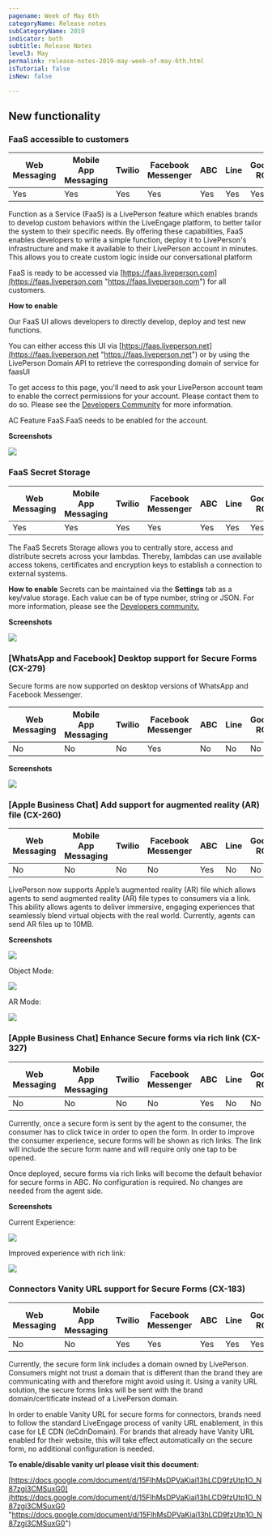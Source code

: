 ```yaml
---
pagename: Week of May 6th
categoryName: Release notes
subCategoryName: 2019
indicator: both
subtitle: Release Notes
level3: May
permalink: release-notes-2019-may-week-of-may-6th.html
isTutorial: false
isNew: false

---
```

## New functionality

### FaaS accessible to customers

<table class="releasenotes">

<thead>

<tr class="categoryrow">

<th>Web Messaging</th>

<th>Mobile App Messaging</th>

<th>Twilio</th>

<th>Facebook Messenger</th>

<th>ABC</th>

<th>Line</th>

<th>Google RCS</th>

<th>Google My Business</th>

<th>WhatsApp Business</th>

<th>CM</th>

<th>Chat</th>

</tr>

</thead>

<tbody>

<tr>

<td>Yes</td>

<td>Yes</td>

<td>Yes</td>

<td>Yes</td>

<td>Yes</td>

<td>Yes</td>

<td>Yes</td>

<td>Yes</td>

<td>Yes</td>

<td>N/A</td>

<td>Yes</td>

</tr>

</tbody>

</table>

Function as a Service (FaaS) is a LivePerson feature which enables brands to develop custom behaviors within the LiveEngage platform, to better tailor the system to their specific needs. By offering these capabilities, FaaS enables developers to write a simple function, deploy it to LivePerson's infrastructure and make it available to their LivePerson account in minutes. This allows you to create custom logic inside our conversational platform

FaaS is ready to be accessed via [https://faas.liveperson.com](https://faas.liveperson.com "https://faas.liveperson.com") for all customers.

**How to enable**

Our FaaS UI allows developers to directly develop, deploy and test new functions.

You can either access this UI via [https://faas.liveperson.net](https://faas.liveperson.net "https://faas.liveperson.net") or by using the LivePerson Domain API to retrieve the corresponding domain of service for faasUI

To get access to this page, you'll need to ask your LivePerson account team to enable the correct permissions for your account. Please contact them to do so. Please see the [Developers Community](https://developers.liveperson.com/function-as-a-service-getting-started.html) for more information.

AC Feature FaaS.FaaS needs to be enabled for the account.

**Screenshots**

![](/img/FaaS-external-UI.png)

### FaaS Secret Storage

<table class="releasenotes">

<thead>

<tr class="categoryrow">

<th>Web Messaging</th>

<th>Mobile App Messaging</th>

<th>Twilio</th>

<th>Facebook Messenger</th>

<th>ABC</th>

<th>Line</th>

<th>Google RCS</th>

<th>Google My Business</th>

<th>WhatsApp Business</th>

<th>CM</th>

<th>Chat</th>

</tr>

</thead>

<tbody>

<tr>

<td>Yes</td>

<td>Yes</td>

<td>Yes</td>

<td>Yes</td>

<td>Yes</td>

<td>Yes</td>

<td>Yes</td>

<td>Yes</td>

<td>Yes</td>

<td>N/A</td>

<td>Yes</td>

</tr>

</tbody>

</table>

The FaaS Secrets Storage allows you to centrally store, access and distribute secrets across your lambdas. Thereby, lambdas can use available access tokens, certificates and encryption keys to establish a connection to external systems.

**How to enable**
Secrets can be maintained via the **Settings** tab as a key/value storage. Each value can be of type number, string or JSON. For more information, please see the [Developers community. ](https://developers.liveperson.com/function-as-a-service-developing-with-faas-storing-secrets.html)

**Screenshots**

![](/img/FaaS-secret-storage.png)

### \[WhatsApp and Facebook\] Desktop support for Secure Forms (CX-279)

Secure forms are now supported on desktop versions of WhatsApp and Facebook Messenger.

<table class="releasenotes">
<thead>
<tr class="categoryrow">
<th>Web Messaging</th>
<th>Mobile App Messaging</th>
<th>Twilio</th>
<th>Facebook Messenger</th>
<th>ABC</th>
<th>Line</th>
<th>Google RCS</th>
<th>Google My Business</th>
<th>WhatsApp Business</th>
<th>CM</th>
<th>Chat</th>
</tr>
</thead>
<tbody>
<tr>
<td>No</td>
<td>No</td>
<td>No</td>
<td>Yes</td>
<td>No</td>
<td>No</td>
<td>No</td>
<td>No</td>
<td>Yes</td>
<td>No</td>
<td>No</td>
</tr>
</tbody>
</table>

**Screenshots**

![](/img/week-of-may-6th-1.png)

### \[Apple Business Chat\] Add support for augmented reality (AR) file (CX-260)

<table class="releasenotes">
<thead>
<tr class="categoryrow">
<th>Web Messaging</th>
<th>Mobile App Messaging</th>
<th>Twilio</th>
<th>Facebook Messenger</th>
<th>ABC</th>
<th>Line</th>
<th>Google RCS</th>
<th>Google My Business</th>
<th>WhatsApp Business</th>
<th>CM</th>
<th>Chat</th>
</tr>
</thead>
<tbody>
<tr>
<td>No</td>
<td>No</td>
<td>No</td>
<td>No</td>
<td>Yes</td>
<td>No</td>
<td>No</td>
<td>No</td>
<td>No</td>
<td>No</td>
<td>No</td>
</tr>
</tbody>
</table>

LivePerson now supports Apple’s augmented reality (AR) file which allows agents to send augmented reality (AR) file types to consumers via a link. This ability allows agents to deliver immersive, engaging experiences that seamlessly blend virtual objects with the real world. Currently, agents can send AR files up to 10MB.

**Screenshots**

![](/img/week-of-may-6th-2.png)

Object Mode:

![](/img/week-of-may-6th-3.png)

AR Mode:

![](/img/week-of-may-6th-4.png)

### \[Apple Business Chat\] Enhance Secure forms via rich link (CX-327)

<table class="releasenotes">
<thead>
<tr class="categoryrow">
<th>Web Messaging</th>
<th>Mobile App Messaging</th>
<th>Twilio</th>
<th>Facebook Messenger</th>
<th>ABC</th>
<th>Line</th>
<th>Google RCS</th>
<th>Google My Business</th>
<th>WhatsApp Business</th>
<th>CM</th>
<th>Chat</th>
</tr>
</thead>
<tbody>
<tr>
<td>No</td>
<td>No</td>
<td>No</td>
<td>No</td>
<td>Yes</td>
<td>No</td>
<td>No</td>
<td>No</td>
<td>No</td>
<td>No</td>
<td>No</td>
</tr>
</tbody>
</table>

Currently, once a secure form is sent by the agent to the consumer, the consumer has to click twice in order to open the form. In order to improve the consumer experience, secure forms will be shown as rich links. The link will include the secure form name and will require only one tap to be opened.

Once deployed, secure forms via rich links will become the default behavior for secure forms in ABC. No configuration is required. No changes are needed from the agent side.

**Screenshots**

Current Experience:

![](/img/week-of-may-6th-5.png)

Improved experience with rich link:

![](/img/week-of-may-6th-6.png)

### Connectors Vanity URL support for Secure Forms (CX-183)

<table class="releasenotes">
<thead>
<tr class="categoryrow">
<th>Web Messaging</th>
<th>Mobile App Messaging</th>
<th>Twilio</th>
<th>Facebook Messenger</th>
<th>ABC</th>
<th>Line</th>
<th>Google RCS</th>
<th>Google My Business</th>
<th>WhatsApp Business</th>
<th>CM</th>
<th>Chat</th>
</tr>
</thead>
<tbody>
<tr>
<td>No</td>
<td>No</td>
<td>Yes</td>
<td>Yes</td>
<td>Yes</td>
<td>Yes</td>
<td>Yes</td>
<td>Yes</td>
<td>Yes</td>
<td>Yes</td>
<td>No</td>
</tr>
</tbody>
</table>

Currently, the secure form link includes a domain owned by LivePerson. Consumers might not trust a domain that is different than the brand they are communicating with and therefore might avoid using it. Using a vanity URL solution, the secure forms links will be sent with the brand domain/certificate instead of a LivePerson domain.

In order to enable Vanity URL for secure forms for connectors, brands need to follow the standard LiveEngage process of vanity URL enablement, in this case for LE CDN (leCdnDomain). For brands that already have Vanity URL enabled for their website, this will take effect automatically on the secure form, no additional configuration is needed.

**To enable/disable vanity url please visit this document:**

[https://docs.google.com/document/d/15FlhMsDPVaKiai13hLCD9fzUtp1O_N87zgi3CMSuxG0](https://docs.google.com/document/d/15FlhMsDPVaKiai13hLCD9fzUtp1O_N87zgi3CMSuxG0 "https://docs.google.com/document/d/15FlhMsDPVaKiai13hLCD9fzUtp1O_N87zgi3CMSuxG0")